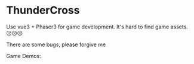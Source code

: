 # ThunderCross
Use vue3 + Phaser3 for game development.
It's hard to find game assets. 😥😥😥

There are some bugs, please forgive me

Game Demos: 

